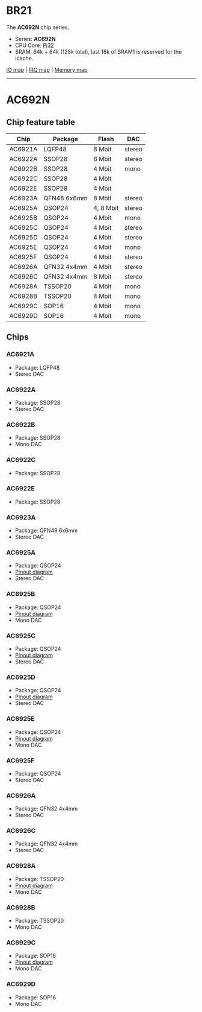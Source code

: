 # BR21

The **AC692N** chip series.

- Series: **AC692N**
- CPU Core: [Pi32](../../cpu/index.md#pi32)
- SRAM: 64k + 64k (128k total), last 16k of SRAM1 is reserved for the icache.

[IO map](iomap.md) | [IRQ map](irq.md) | [Memory map](memmap.md)

--------------------------------------------------------------------------------
# AC692N

## Chip feature table

| Chip    | Package     | Flash     | DAC    |
|---------|-------------|-----------|--------|
| AC6921A | LQFP48      | 8 Mbit    | stereo |
| AC6922A | SSOP28      | 8 Mbit    | stereo |
| AC6922B | SSOP28      | 4 Mbit    | mono   |
| AC6922C | SSOP28      | 4 Mbit    |        |
| AC6922E | SSOP28      | 4 Mbit    |        |
| AC6923A | QFN48 6x6mm | 8 Mbit    | stereo |
| AC6925A | QSOP24      | 4, 8 Mbit | stereo |
| AC6925B | QSOP24      | 4 Mbit    | mono   |
| AC6925C | QSOP24      | 4 Mbit    | stereo |
| AC6925D | QSOP24      | 4 Mbit    | stereo |
| AC6925E | QSOP24      | 4 Mbit    | mono   |
| AC6925F | QSOP24      | 4 Mbit    | stereo |
| AC6926A | QFN32 4x4mm | 4 Mbit    | stereo |
| AC6926C | QFN32 4x4mm | 8 Mbit    | stereo |
| AC6928A | TSSOP20     | 4 Mbit    | mono   |
| AC6928B | TSSOP20     | 4 Mbit    | mono   |
| AC6929C | SOP16       | 4 Mbit    | mono   |
| AC6929D | SOP16       | 4 Mbit    | mono   |

## Chips

### AC6921A

- Package: LQFP48
- Stereo DAC

### AC6922A

- Package: SSOP28
- Stereo DAC

### AC6922B

- Package: SSOP28
- Mono DAC

### AC6922C

- Package: SSOP28

### AC6922E

- Package: SSOP28

### AC6923A

- Package: QFN48 6x6mm
- Stereo DAC

### AC6925A

- Package: QSOP24
- [Pinout diagram](../pinout-diagrams/AC6925A.svg)
- Stereo DAC

### AC6925B

- Package: QSOP24
- [Pinout diagram](../pinout-diagrams/AC6925B.svg)
- Mono DAC

### AC6925C

- Package: QSOP24
- [Pinout diagram](../pinout-diagrams/AC6925C.svg)
- Stereo DAC

### AC6925D

- Package: QSOP24
- [Pinout diagram](../pinout-diagrams/AC6925D.svg)
- Stereo DAC

### AC6925E

- Package: QSOP24
- [Pinout diagram](../pinout-diagrams/AC6925E.svg)
- Mono DAC

### AC6925F

- Package: QSOP24
- Stereo DAC

### AC6926A

- Package: QFN32 4x4mm
- Stereo DAC

### AC6926C

- Package: QFN32 4x4mm
- Stereo DAC

### AC6928A

- Package: TSSOP20
- [Pinout diagram](../pinout-diagrams/AC6928A.svg)
- Mono DAC

### AC6928B

- Package: TSSOP20
- Mono DAC

### AC6929C

- Package: SOP16
- [Pinout diagram](../pinout-diagrams/AC6929C.svg)
- Mono DAC

### AC6929D

- Package: SOP16
- Mono DAC
